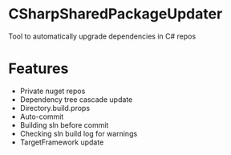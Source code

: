 # CSharpSharedPackageUpdater

Tool to automatically upgrade dependencies in C# repos

# Features
* Private nuget repos
* Dependency tree cascade update
* Directory.build.props
* Auto-commit
* Building sln before commit
* Checking sln build log for warnings
* TargetFramework update


